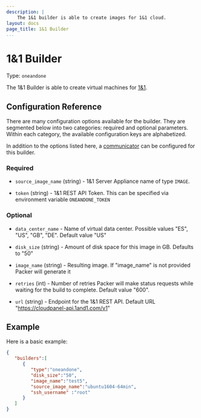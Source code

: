 ```yaml
---
description: |
    The 1&1 builder is able to create images for 1&1 cloud.
layout: docs
page_title: 1&1 Builder
...
```


# 1&1 Builder

Type: `oneandone`

The 1&1 Builder is able to create virtual machines for [1&1](https://www.1and1.com/).

## Configuration Reference

There are many configuration options available for the builder. They are
segmented below into two categories: required and optional parameters. Within
each category, the available configuration keys are alphabetized.

In addition to the options listed here, a
[communicator](/docs/templates/communicator.html) can be configured for this
builder.

### Required

-   `source_image_name` (string) - 1&1 Server Appliance name of type `IMAGE`.

-   `token` (string) - 1&1 REST API Token. This can be specified via environment variable `ONEANDONE_TOKEN`

### Optional

-   `data_center_name` - Name of virtual data center. Possible values "ES", "US", "GB", "DE". Default value "US"
 
-   `disk_size` (string) - Amount of disk space for this image in GB. Defaults to "50"

-   `image_name` (string) - Resulting image. If "image_name" is not provided Packer will generate it

-   `retries` (int) - Number of retries Packer will make status requests while waiting for the build to complete. Default value "600".

-   `url` (string) - Endpoint for the 1&1 REST API. Default URL "https://cloudpanel-api.1and1.com/v1"


## Example

Here is a basic example:

```json
{
   "builders":[
      {
         "type":"oneandone",
         "disk_size":"50",
         "image_name":"test5",
         "source_image_name":"ubuntu1604-64min",
         "ssh_username" :"root"
      }
   ]
}
```